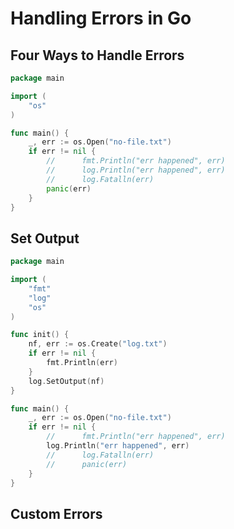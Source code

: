 # Handling Errors in Go


## Four Ways to Handle Errors
```go
package main

import (
	"os"
)

func main() {
	_, err := os.Open("no-file.txt")
	if err != nil {
		//		fmt.Println("err happened", err)
		//		log.Println("err happened", err)
		//		log.Fatalln(err)
		panic(err)
	}
}
```


## Set Output
```go
package main

import (
	"fmt"
	"log"
	"os"
)

func init() {
	nf, err := os.Create("log.txt")
	if err != nil {
		fmt.Println(err)
	}
	log.SetOutput(nf)
}

func main() {
	_, err := os.Open("no-file.txt")
	if err != nil {
		//		fmt.Println("err happened", err)
		log.Println("err happened", err)
		//		log.Fatalln(err)
		//		panic(err)
	}
}
```

## Custom Errors
